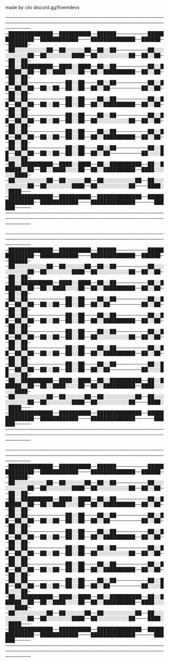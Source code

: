 made by cilo
discord.gg/fivemdevs


                                                                                                            
────────────────────────────────────────────────────────────────────────────────────────────────────────────
─██████████████──██████████──██████──────────██████████████──████████████────██████████████──██████──██████─
─██░░░░░░░░░░██──██░░░░░░██──██░░██──────────██░░░░░░░░░░██──██░░░░░░░░████──██░░░░░░░░░░██──██░░██──██░░██─
─██░░██████████──████░░████──██░░██──────────██░░██████░░██──██░░████░░░░██──██░░██████████──██░░██──██░░██─
─██░░██────────────██░░██────██░░██──────────██░░██──██░░██──██░░██──██░░██──██░░██──────────██░░██──██░░██─
─██░░██────────────██░░██────██░░██──────────██░░██──██░░██──██░░██──██░░██──██░░██████████──██░░██──██░░██─
─██░░██────────────██░░██────██░░██──────────██░░██──██░░██──██░░██──██░░██──██░░░░░░░░░░██──██░░██──██░░██─
─██░░██────────────██░░██────██░░██──────────██░░██──██░░██──██░░██──██░░██──██░░██████████──██░░██──██░░██─
─██░░██────────────██░░██────██░░██──────────██░░██──██░░██──██░░██──██░░██──██░░██──────────██░░░░██░░░░██─
─██░░██████████──████░░████──██░░██████████──██░░██████░░██──██░░████░░░░██──██░░██████████──████░░░░░░████─
─██░░░░░░░░░░██──██░░░░░░██──██░░░░░░░░░░██──██░░░░░░░░░░██──██░░░░░░░░████──██░░░░░░░░░░██────████░░████───
─██████████████──██████████──██████████████──██████████████──████████████────██████████████──────██████─────
────────────────────────────────────────────────────────────────────────────────────────────────────────────


                                                                                                            
────────────────────────────────────────────────────────────────────────────────────────────────────────────
─██████████████──██████████──██████──────────██████████████──████████████────██████████████──██████──██████─
─██░░░░░░░░░░██──██░░░░░░██──██░░██──────────██░░░░░░░░░░██──██░░░░░░░░████──██░░░░░░░░░░██──██░░██──██░░██─
─██░░██████████──████░░████──██░░██──────────██░░██████░░██──██░░████░░░░██──██░░██████████──██░░██──██░░██─
─██░░██────────────██░░██────██░░██──────────██░░██──██░░██──██░░██──██░░██──██░░██──────────██░░██──██░░██─
─██░░██────────────██░░██────██░░██──────────██░░██──██░░██──██░░██──██░░██──██░░██████████──██░░██──██░░██─
─██░░██────────────██░░██────██░░██──────────██░░██──██░░██──██░░██──██░░██──██░░░░░░░░░░██──██░░██──██░░██─
─██░░██────────────██░░██────██░░██──────────██░░██──██░░██──██░░██──██░░██──██░░██████████──██░░██──██░░██─
─██░░██────────────██░░██────██░░██──────────██░░██──██░░██──██░░██──██░░██──██░░██──────────██░░░░██░░░░██─
─██░░██████████──████░░████──██░░██████████──██░░██████░░██──██░░████░░░░██──██░░██████████──████░░░░░░████─
─██░░░░░░░░░░██──██░░░░░░██──██░░░░░░░░░░██──██░░░░░░░░░░██──██░░░░░░░░████──██░░░░░░░░░░██────████░░████───
─██████████████──██████████──██████████████──██████████████──████████████────██████████████──────██████─────
────────────────────────────────────────────────────────────────────────────────────────────────────────────



                                                                                                            
────────────────────────────────────────────────────────────────────────────────────────────────────────────
─██████████████──██████████──██████──────────██████████████──████████████────██████████████──██████──██████─
─██░░░░░░░░░░██──██░░░░░░██──██░░██──────────██░░░░░░░░░░██──██░░░░░░░░████──██░░░░░░░░░░██──██░░██──██░░██─
─██░░██████████──████░░████──██░░██──────────██░░██████░░██──██░░████░░░░██──██░░██████████──██░░██──██░░██─
─██░░██────────────██░░██────██░░██──────────██░░██──██░░██──██░░██──██░░██──██░░██──────────██░░██──██░░██─
─██░░██────────────██░░██────██░░██──────────██░░██──██░░██──██░░██──██░░██──██░░██████████──██░░██──██░░██─
─██░░██────────────██░░██────██░░██──────────██░░██──██░░██──██░░██──██░░██──██░░░░░░░░░░██──██░░██──██░░██─
─██░░██────────────██░░██────██░░██──────────██░░██──██░░██──██░░██──██░░██──██░░██████████──██░░██──██░░██─
─██░░██────────────██░░██────██░░██──────────██░░██──██░░██──██░░██──██░░██──██░░██──────────██░░░░██░░░░██─
─██░░██████████──████░░████──██░░██████████──██░░██████░░██──██░░████░░░░██──██░░██████████──████░░░░░░████─
─██░░░░░░░░░░██──██░░░░░░██──██░░░░░░░░░░██──██░░░░░░░░░░██──██░░░░░░░░████──██░░░░░░░░░░██────████░░████───
─██████████████──██████████──██████████████──██████████████──████████████────██████████████──────██████─────
────────────────────────────────────────────────────────────────────────────────────────────────────────────
